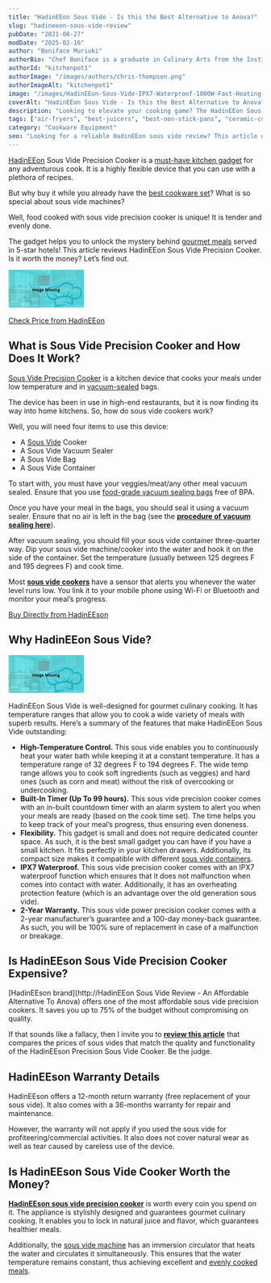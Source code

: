 ```yaml
---
title: "HadinEEon Sous Vide - Is this the Best Alternative to Anova?"
slug: "hadineeon-sous-vide-review"
pubDate: "2021-08-27"
modDate: "2025-02-16"
author: "Boniface Muriuki"
authorBio: "Chef Boniface is a graduate in Culinary Arts from the Institute of Culinary Education, New York. He has worked in several restaurants and is currently the Head Chef at Cavali Restaurant. He has excelled in developing unique recipes and influencing the menu at the restaurant. He prides himself in sharing his knowledge at thekitchenpot.com where he writes about the best cookware for various recipes.."
authorId: "kitchenpot1"
authorImage: "/images/authors/chris-thompson.png"
authorImageAlt: "kitchenpot1"
image: "/images/HadinEEon-Sous-Vide-IPX7-Waterproof-1000W-Fast-Heating-and-Quiet-Operation-Cooking-Machine_-White-HadinEEon-1631587269-1.jpg"
coverAlt: "HadinEEon Sous Vide - Is this the Best Alternative to Anova?"
description: "Looking to elevate your cooking game? The HadinEEon Sous Vide Precision Cooker is a must-have kitchen gadget for adventurous cooks. This device allows you to unlock the mystery behind gourmet meals with tender and evenly cooked results. Discover the magic of sous"
tags: ["air-fryers", "best-juicers", "best-non-stick-pans", "ceramic-cookware", "ceramic-vs-stainless-steel-cookware"]
category: "Cookware Equipment"
seo: "Looking for a reliable HadinEEon sous vide review? This article offers a detailed review about the functionality, reliability, and affordability of this gadget."
---
```


[HadinEEon](https://shareasale.com/r.cfm?b=1631426&u=2750617&m=101814&urllink=&afftrack=) Sous Vide Precision Cooker is a [must-have kitchen gadget](https://thekitchenpot.com/blog/coolest-kitchen-appliances-to-buy//) for any adventurous cook. It is a highly flexible device that you can use with a plethora of recipes.

But why buy it while you already have the [best cookware set](https://thekitchenpot.com/blog/7-best-stackable-pots-and-pans//)? What is so special about sous vide machines?

Well, food cooked with sous vide precision cooker is unique! It is tender and evenly done. 

The gadget helps you to unlock the mystery behind [gourmet meals](https://en.wikipedia.org/wiki/Gourmet) served in 5-star hotels! This article reviews HadinEEon Sous Vide Precision Cooker. Is it worth the money? Let’s find out. 

![HadinEEon Sous Vide Review - An Affordable Alternative To Anova](images/portablegasgrill.jpg)

[Check Price from HadinEEon](https://shrsl.com/34w7u)

## **What is Sous Vide Precision Cooker and How Does It Work?**

[Sous Vide Precision Cooker](https://www.wikihow.com/Cook-Sous-Vide-Steak) is a kitchen device that cooks your meals under low temperature and in [vacuum-sealed](https://thekitchenpot.com/blog/how-to-use-a-vacuum-sealer//) bags. 

The device has been in use in high-end restaurants, but it is now finding its way into home kitchens. So, how do sous vide cookers work?

Well, you will need four items to use this device:

-   A [Sous Vide](https://thekitchenpot.com/blog/best-vacuum-sealer-for-sous-vide//) Cooker
-   A Sous Vide Vacuum Sealer
-   A Sous Vide Bag
-   A Sous Vide Container

To start with, you must have your veggies/meat/any other meal vacuum sealed. Ensure that you use [food-grade vacuum sealing bags](https://www.amazon.com/FoodSaver-1-Quart-BPA-Free-Commercial-Storage/dp/B07K1W48QR?tag=kitchenpot-20) free of BPA.

Once you have your meal in the bags, you should seal it using a vacuum sealer. Ensure that no air is left in the bag (see the [**procedure of vacuum sealing here**](https://thekitchenpot.com/blog/how-to-use-a-vacuum-sealer//)).

After vacuum sealing, you should fill your sous vide container three-quarter way. Dip your sous vide machine/cooker into the water and hook it on the side of the container. Set the temperature (usually between 125 degrees F and 195 degrees F) and cook time.

Most [**sous vide cookers**](https://shrsl.com/34w7u) have a sensor that alerts you whenever the water level runs low. You link it to your mobile phone using Wi-Fi or Bluetooth and monitor your meal’s progress. 

[Buy Directly from HadinEEson](https://shrsl.com/34w7u)

## **Why HadinEEon Sous Vide?**

![HadinEEon Sous Vide](images/portablegasgrill.jpg)

HadinEEon Sous Vide is well-designed for gourmet culinary cooking. It has temperature ranges that allow you to cook a wide variety of meals with superb results. Here’s a summary of the features that make HadinEEon Sous Vide outstanding:

-   **High-Temperature Control.** This sous vide enables you to continuously heat your water bath while keeping it at a constant temperature. It has a temperature range of 32 degrees F to 194 degrees F. The wide temp range allows you to cook soft ingredients (such as veggies) and hard ones (such as corn and meat) without the risk of overcooking or undercooking. 
-   **Built-In Timer (Up To 99 hours).** This sous vide precision cooker comes with an in-built countdown timer with an alarm system to alert you when your meals are ready (based on the cook time set). The time helps you to keep track of your meal’s progress, thus ensuring even doneness. 
-   **Flexibility.** This gadget is small and does not require dedicated counter space. As such, it is the best small gadget you can have if you have a small kitchen. It fits perfectly in your kitchen drawers. Additionally, its compact size makes it compatible with different [sous vide containers](https://www.amazon.com/EVERIE-Container-Universal-Compatible-Chefsteps/dp/B0828DDZQM/?tag=kitchenpot-20). 
-   **IPX7 Waterproof.** This sous vide precision cooker comes with an IPX7 waterproof function which ensures that it does not malfunction when comes into contact with water. Additionally, it has an overheating protection feature (which is an advantage over the old generation sous vide).
-   **2-Year Warranty.** This sous vide power precision cooker comes with a 2-year manufacturer’s guarantee and a 100-day money-back guarantee. As such, you will be 100% sure of replacement in case of a malfunction or breakage. 

## **Is HadinEEson Sous Vide Precision Cooker Expensive?**

[HadinEEson brand](http://HadinEEon Sous Vide Review - An Affordable Alternative To Anova) offers one of the most affordable sous vide precision cookers. It saves you up to 75% of the budget without compromising on quality. 

If that sounds like a fallacy, then I invite you to [**review this article**](https://thekitchenpot.com/blog/sous-vide-power-precision-cooker//) that compares the prices of sous vides that match the quality and functionality of the HadinEEson Precision Sous Vide Cooker. Be the judge.

## **HadinEEson Warranty Details**

HadinEEson offers a 12-month return warranty (free replacement of your sous vide). It also comes with a 36-months warranty for repair and maintenance. 

However, the warranty will not apply if you used the sous vide for profiteering/commercial activities. It also does not cover natural wear as well as tear caused by careless use of the device.

## **Is HadinEEson Sous Vide Cooker Worth the Money?**

**[HadinEEson sous vide precision cooker](https://shrsl.com/34w7u)** is worth every coin you spend on it. The appliance is stylishly designed and guarantees gourmet culinary cooking. It enables you to lock in natural juice and flavor, which guarantees healthier meals. 

Additionally, the [sous vide machine](https://shrsl.com/34w7u) has an immersion circulator that heats the water and circulates it simultaneously. This ensures that the water temperature remains constant, thus achieving excellent and [evenly cooked meals](https://cookpad.com/ke/search/sous%20vide).